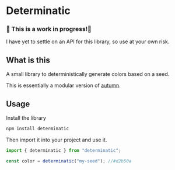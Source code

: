 # Determinatic

### 🚧 This is a work in progress!🚧  
I have yet to settle on an API for this library, so use at your own risk.

## What is this

A small library to deterministically generate colors based on a seed.

This is essentially a modular version of [autumn](https://github.com/nluqo/autumn/).

## Usage

Install the library

```bash
npm install determinatic
```

Then import it into your project and use it.

```js
import { determinatic } from "determinatic";

const color = determinatic("my-seed"); //#d2b50a
```
